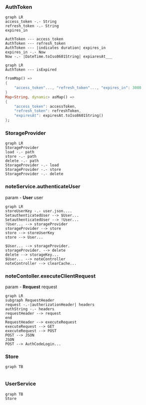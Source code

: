 
### AuthToken
```mermaid
graph LR
access_token -.- String
refresh_token -.- String
expires_in

AuthToken --- access_token
AuthToken --- refresh_token
AuthToken --- |indicates duration| expires_in
expires_in -.- Now
Now -.- |DateTime.toIso8601String| expiaresAt___
```
```mermaid
graph LR
AuthToken --- isExpired
```
```dart
fromMap() =>
{
	"access_token"..., "refresh_token"..., "expires_in": 3000
}
Map<String, dynamic> asMap() =>  
{  
	"access_token": accessToken,  
	"refresh_token": refreshToken,  
	"expiresAt": expiresAt.toIso8601String()  
};
```

### StorageProvider
 ```mermaid
graph LR
StorageProvider
load -.- path
store -.- path
delete -.- path
StorageProvider -.- load
StorageProvider -.- store
StorageProvider -.- delete

```

### noteService.authenticateUser
param - **User** user
```mermaid
graph LR
storeUserKey -.- user.json....
SetauthenticatedUser --> $User...
SetauthenticatedUser --> !User...
!User... --> storageProvider
storageProvider --> store
store --> storeUserKey
store --> User...

$User... --> storageProvider.
storageProvider. --> delete
delete --> storageKey...
$User... --> noteController
noteController --> clearCache...
```

### noteContoller.executeClientRequest
param - **Request** request
```mermaid
graph LR
subgraph RequestHeader
request -.-|autherizationHeader| headers
authString -.- headers
requestHeader --> request
end
RequestHeader --> executeRequest  
executeRequest --> GET
executeRequest --> POST
POST --> JSON
JSON 
POST --> AuthCodeLogin...
```




### Store
```mermaid
graph TB


```


### UserService
```mermaid
graph TB
Store


```








































<!--stackedit_data:
eyJoaXN0b3J5IjpbLTE4NjE4MzA5NzYsMTEzNTgyMTEzMiwtNz
Q4MzU0NDEsLTExOTAwMjAwNjYsLTExNDg5OTAyMzcsLTg0OTMz
MTc3OCwyMDQwMjk3NjIyXX0=
-->